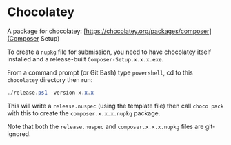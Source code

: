 # Chocolatey

A package for chocolatey: [https://chocolatey.org/packages/composer](Composer Setup)

To create a `nupkg` file for submission, you need to have chocolatey itself installed and a release-built `Composer-Setup.x.x.x.exe`.

From a command prompt (or Git Bash) type `powershell`, cd to this `chocolatey` directory then run:

```powershell
./release.ps1 -version x.x.x
```

This will write a `release.nuspec` (using the template file) then call `choco pack` with this to create the `composer.x.x.x.nupkg` package.

Note that both the `release.nuspec` and `composer.x.x.x.nupkg` files are git-ignored.
